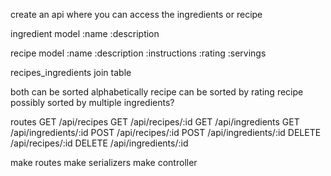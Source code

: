 create an api where you can access the ingredients or recipe

ingredient model
  :name
  :description

recipe model
  :name
  :description
  :instructions
  :rating
  :servings

recipes_ingredients join table


both can be sorted alphabetically
recipe can be sorted by rating
recipe possibly sorted by multiple ingredients?


routes
GET  /api/recipes
GET  /api/recipes/:id
GET  /api/ingredients
GET  /api/ingredients/:id
POST /api/recipes/:id
POST /api/ingredients/:id
DELETE /api/recipes/:id
DELETE /api/ingredients/:id


make routes
make serializers
make controller

